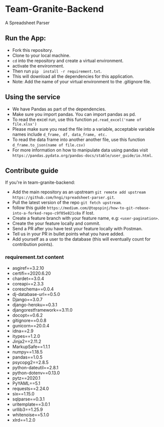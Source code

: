 # Team-Granite-Backend
A Spreadsheet Parser

## Run the App: 
- Fork this repository.
- Clone to your local machine.
- `cd` into the repository and create a virtual environment.
- activate the environment.
- Then run `pip  install -r requirement.txt`.
- This will download all the dependencies for this application.
- Note: Add the name of your virtual environment to the .gitignore file.

## Using the service
- We have Pandas as part of the dependencies. 
- Make sure you import pandas. You can import pandas as pd.
- To read the excel run, use this function `pd.read_excel('name of file.xlsx')`
- Please make sure you read the file into a variable, acceptable variable names include `d_frame, df, data_frame, etc.`
- To read the data frame into another another file, use this function `d_frame.to_json(name of file.csv)`
- For more information on how to manipulate data using pandas visit `https://pandas.pydata.org/pandas-docs/stable/user_guide/io.html`.

## Contribute guide
If you're in team-granite-backend:
- Add the main repository as an upstream `git remote add upstream https://github.com/hngi/spreadsheet-parser.git`.
- Pull the latest version of the repo `git fetch upstream`.
- follow this guide `https://medium.com/@topspinj/how-to-git-rebase-into-a-forked-repo-c9f05e821c8a` if lost.
- Create a feature branch with your feature name, e.g: `<user-pagination>`.
- Create the your feature locally and commit.
- Send a PR after you have test your feature locally with Postman.
- Tell us in your PR in bullet points what you have added.
- Add yourself as a user to the database (this will eventually count for contribution points).

### requirement.txt content
- asgiref==3.2.10
- certifi==2020.6.20
- chardet==3.0.4
- coreapi==2.3.3
- coreschema==0.0.4
- dj-database-url==0.5.0
- Django==3.0.7
- django-heroku==0.3.1
- djangorestframework==3.11.0
- docopt==0.6.2
- gitignore==0.0.8
- gunicorn==20.0.4
- idna==2.9
- itypes==1.2.0
- Jinja2==2.11.2
- MarkupSafe==1.1.1
- numpy==1.18.5
- pandas==1.0.5
- psycopg2==2.8.5
- python-dateutil==2.8.1
- python-dotenv==0.13.0
- pytz==2020.1
- PyYAML==5.1
- requests==2.24.0
- six==1.15.0
- sqlparse==0.3.1
- uritemplate==3.0.1
- urllib3==1.25.9
- whitenoise==5.1.0
- xlrd==1.2.0
